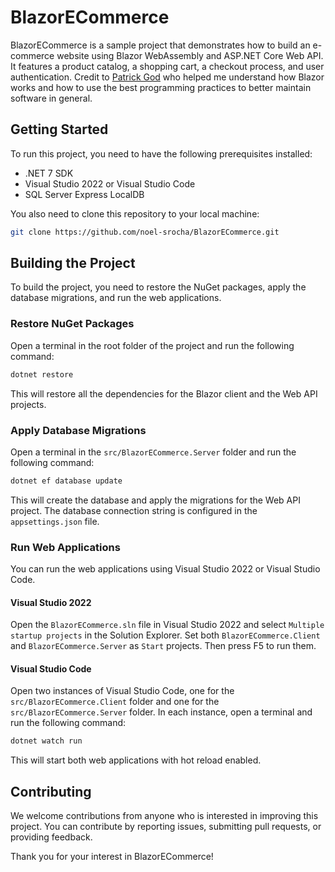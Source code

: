 # BlazorECommerce

BlazorECommerce is a sample project that demonstrates how to build an e-commerce website using Blazor WebAssembly and ASP.NET Core Web API. It features a product catalog, a shopping cart, a checkout process, and user authentication. Credit to [Patrick God](https://github.com/patrickgod) who helped me understand how Blazor works and how to use the best programming practices to better maintain software in general.

## Getting Started

To run this project, you need to have the following prerequisites installed:

- .NET 7 SDK
- Visual Studio 2022 or Visual Studio Code
- SQL Server Express LocalDB

You also need to clone this repository to your local machine:

```bash
git clone https://github.com/noel-srocha/BlazorECommerce.git
```

## Building the Project

To build the project, you need to restore the NuGet packages, apply the database migrations, and run the web applications.

### Restore NuGet Packages

Open a terminal in the root folder of the project and run the following command:

```bash
dotnet restore
```

This will restore all the dependencies for the Blazor client and the Web API projects.

### Apply Database Migrations

Open a terminal in the `src/BlazorECommerce.Server` folder and run the following command:

```bash
dotnet ef database update
```

This will create the database and apply the migrations for the Web API project. The database connection string is configured in the `appsettings.json` file.

### Run Web Applications

You can run the web applications using Visual Studio 2022 or Visual Studio Code.

#### Visual Studio 2022

Open the `BlazorECommerce.sln` file in Visual Studio 2022 and select `Multiple startup projects` in the Solution Explorer. Set both `BlazorECommerce.Client` and `BlazorECommerce.Server` as `Start` projects. Then press F5 to run them.

#### Visual Studio Code

Open two instances of Visual Studio Code, one for the `src/BlazorECommerce.Client` folder and one for the `src/BlazorECommerce.Server` folder. In each instance, open a terminal and run the following command:

```bash
dotnet watch run
```

This will start both web applications with hot reload enabled.

## Contributing

We welcome contributions from anyone who is interested in improving this project. You can contribute by reporting issues, submitting pull requests, or providing feedback.

Thank you for your interest in BlazorECommerce!
```

